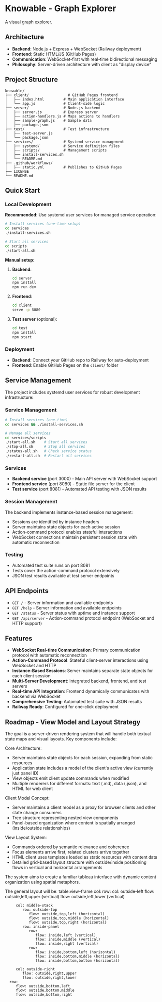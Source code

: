 # Knowable - Graph Explorer

A visual graph explorer.

## Architecture

- **Backend**: Node.js + Express + WebSocket (Railway deployment)
- **Frontend**: Static HTML/JS (GitHub Pages)
- **Communication**: WebSocket-first with real-time bidirectional messaging
- **Philosophy**: Server-driven architecture with client as "display device"

## Project Structure

```
knowable/
├── client/                  # GitHub Pages frontend
│   ├── index.html         # Main application interface
│   └── app.js             # Client-side logic
├── server/                # Node.js backend
│   ├── server.js          # Express server
│   ├── action-handlers.js # Maps actions to handlers
│   ├── sample-graph.js    # Sample data
│   ├── package.json
├── test/                  # Test infrastructure
│   ├── test-server.js
│   └── package.json
├── services/              # Systemd service management
│   ├── systemd/           # Service definition files
│   ├── scripts/           # Management scripts
│   ├── install-services.sh
│   └── README.md
├── .github/workflows/     
│   ├── static.yml         # Publishes to GitHub Pages
├── LICENSE
└── README.md
```

## Quick Start

### Local Development

**Recommended**: Use systemd user services for managed service operation:
```bash
# Install services (one-time setup)
cd services
./install-services.sh

# Start all services
cd scripts
./start-all.sh
```

**Manual setup**:
1. **Backend**:
   ```bash
   cd server
   npm install
   npm run dev
   ```

2. **Frontend**:
   ```bash
   cd client
   serve -p 8080
   ```

3. **Test server** (optional):
   ```bash
   cd test
   npm install
   npm start
   ```

### Deployment

- **Backend**: Connect your GitHub repo to Railway for auto-deployment
- **Frontend**: Enable GitHub Pages on the `client/` folder

## Service Management

The project includes systemd user services for robust development infrastructure:

### Service Management
```bash
# Install services (one-time)
cd services && ./install-services.sh

# Manage all services
cd services/scripts
./start-all.sh    # Start all services
./stop-all.sh     # Stop all services
./status-all.sh   # Check service status
./restart-all.sh  # Restart all services
```

### Services
- **Backend service** (port 3000) - Main API server with WebSocket support
- **Frontend service** (port 8080) - Static file server for the client  
- **Test service** (port 8081) - Automated API testing with JSON results

### Session Management
The backend implements instance-based session management:
- Sessions are identified by instance headers
- Server maintains state objects for each active session
- Action-command protocol enables stateful interactions
- WebSocket connections maintain persistent session state with automatic reconnection

### Testing
- Automated test suite runs on port 8081
- Tests cover the action-command protocol extensively
- JSON test results available at test server endpoints

## API Endpoints

- `GET /` - Server information and available endpoints
- `GET /help` - Server information and available endpoints
- `GET /status` - Server status with uptime and instance support
- `GET /api/server` - Action-command protocol endpoint (WebSocket and HTTP support)

## Features

- **WebSocket Real-time Communication**: Primary communication protocol with automatic reconnection
- **Action-Command Protocol**: Stateful client-server interactions using WebSocket and HTTP
- **Instance-Based Sessions**: Server maintains separate state objects for each client session
- **Multi-Server Development**: Integrated backend, frontend, and test servers
- **Real-time API Integration**: Frontend dynamically communicates with backend via WebSocket
- **Comprehensive Testing**: Automated test suite with JSON results
- **Railway Ready**: Configured for one-click deployment

## Roadmap - View Model and Layout Strategy
The goal is a server-driven rendering system that will handle both textual state maps and visual layouts.
Key components include:

Core Architecture:
- Server maintains state objects for each session, expanding from static resources
- Application state includes a model of the client's active view (currently just panel ID)
- View objects emit client update commands when modified
- Multiple renderers for different formats: text (.md), data (.json), and HTML for web client

Client Model Concept:
- Server maintains a client model as a proxy for browser clients and other state change consumers
- Tree structure representing nested view components
- Panel-based organization where content is spatially arranged (inside/outside relationships)

View Layout System:
- Commands ordered by semantic relevance and coherence
- Focus elements arrive first, related clusters arrive together
- HTML client uses templates loaded as static resources with content data
- Detailed grid-based layout structure with outside/inside positioning flows in vertical and horizontal arrangements

The system aims to create a familiar tableau interface with dynamic content organization using spatial metaphors.

The general layout will be:
table:view-frame
   col:
      row:
         col: outside-left
            flow: outside,left,upper (vertical)
            flow: outside,left,lower (vertical)

         col: middle-stack
            row: outside-top
               flow: outside,top,left (horizontal)
               flow: outside,top,middle (horizontal)
               flow: outside,top,right (horizontal)
            row: inside-panel
               row:
                  flow: inside,left (vertical)
                  flow: inside,middle (vertical)
                  flow: inside,right (vertical)
               row:
                  flow: inside,bottom,left (horizontal)
                  flow: inside,bottom,middle (horizontal)
                  flow: inside,bottom,bottom (horizontal)

         col: outside-right
            flow: outside,right,upper
            flow: outside,right,lower
      row:
         flow: outside,bottom,left
         flow: outside,bottom,middle
         flow: outside,bottom,right
